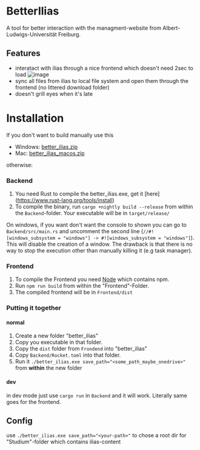 # BetterIlias
A tool for better interaction with the managment-website from Albert-Ludwigs-Universität Freiburg.

## Features
* interatact with ilias through a nice frontend which doesn't need 2sec to load
![image](https://user-images.githubusercontent.com/39526136/111999674-7c42d800-8b1d-11eb-8462-b31d891e3d5a.png)
* sync all files from ilias to local file system and open them through the frontend (no littered download folder)
* doesn't grill eyes when it's late

# Installation
If you don't want to build manually use this
* Windows: [better_ilias.zip](https://github.com/Septias/BetterIlias/files/6291894/better_ilias.zip)
* Mac: [better_ilias_macos.zip](https://github.com/Septias/BetterIlias/files/6292343/better_ilias_macos.zip)

otherwise:

### Backend
1. You need Rust to compile the better_ilias.exe, get it [here] (https://www.rust-lang.org/tools/install)
2. To compile the binary, run `cargo +nightly build --release` from within the `Backend`-folder. Your executable will be in `target/release/`

On windows, if you want don't want the console to shown you can go to `Backend/src/main.rs` and uncomment the second line (`//#![windows_subsystem = "windows"] -> #![windows_subsystem = "windows"]`). This will disable the creation of a window. The drawback is that there is no way to stop the execution other than manually killing it (e.g task manager).

### Frontend
1. To compile the Frontend you need [Node](https://nodejs.org/en/) which contains npm. 
2. Run `npm run build` from within the "Frontend"-Folder.
3. The compiled frontend will be in `Frontend/dist` 

### Putting it together
#### normal
1. Create a new folder "better_ilias"
2. Copy you executable in that folder.
3. Copy the `dist` folder from `Frondend` into "better_ilias"
4. Copy `Backend/Rocket.toml` into that folder.
5. Run it `./better_ilias.exe save_path="<some_path_maybe_onedrive>"` from **within** the new folder

#### dev
in dev mode just use `cargo run` in `Backend` and it will work. Literally same goes for the frontend. 

## Config
use `./better_ilias.exe save_path="<your-path>"` to chose a root dir for "Studium"-folder which contains ilias-content 
